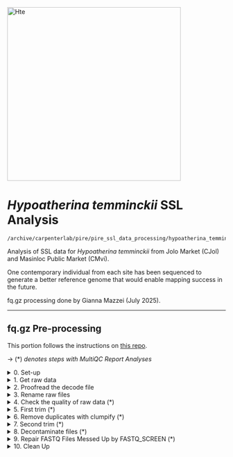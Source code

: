 <img src="https://fishbase.mnhn.fr/images/species/Hytem_u1.jpg" alt="Hte" width="400"/>

# *Hypoatherina temminckii* SSL Analysis 

```
/archive/carpenterlab/pire/pire_ssl_data_processing/hypoatherina_temminckii/3rd_sequencing_run/
```

Analysis of SSL data for *Hypoatherina temminckii* from Jolo Market (CJol) and Masinloc Public Market (CMvi). 

One contemporary individual from each site has been sequenced to generate a better reference genome that would enable mapping success in the future.

fq.gz processing done by Gianna Mazzei (July 2025).

---
	
## fq.gz Pre-processing

This portion follows the instructions on [this repo](https://github.com/philippinespire/pire_fq_gz_processing).

→ (*) _denotes steps with MultiQC Report Analyses_
<details><summary>0. Set-up</summary>

## 0. Set-up

Make a sequencing run directory to transfer the raw data to. The directory holding the data is called `3rd_sequencing_run`, so I'll maintain the same convention.
```
cd /archive/carpenterlab/pire/pire_ssl_data_processing/hypoatherina_temminckii

[hpc-0373@wahab-01 hypoatherina_temminckii]$ mkdir 3rd_sequencing_run
```
---
</details>

<details><summary>1. Get raw data</summary>

## 1. Get raw data

```
[hpc-0373@wahab-01 hypoatherina_temminckii]$ cp -r /archive/carpenterlab/pire/downloads/hypoatherina_temminckii/3rd_sequencing_run/* 3rd_sequencing_run/
```

---
</details>

<details><summary>2. Proofread the decode file</summary>

## 2. Proofread the decode file

```
cd 3rd_sequencing_run/fq_raw/

[hpc-0373@wahab-01 fq_raw]$ cat Hte_SSL_SequenceNameDecode.tsv 
```
Checked that I have sequencing data for all individuals in the decode file
```
[hpc-0373@wahab-01 fq_raw]$ ls *1.fq.gz | wc -l
4
[hpc-0373@wahab-01 fq_raw]$ ls *2.fq.gz | wc -l
4
```
Number of lines (there's a line for header):
```
[hpc-0373@wahab-01 fq_raw]$ wc -l Hte_SSL_SequenceNameDecode.tsv 
3 
```
There is an issue. Each individual was sequenced across two different lanes, and the decode file wants to rename both of these files with the same name, which would write over one of them. Typically, this is resolved with more complex methods, but since there are only a few files, I'll just manually alter the decode file.
```
[hpc-0373@wahab-01 fq_raw]$ ls -1
HtC0200803H_CKDL250011451-1A_22W2WGLT4_L4_1.fq.gz
HtC0200803H_CKDL250011451-1A_22W2WGLT4_L4_2.fq.gz
HtC0200803H_CKDL250011451-1A_22W2WGLT4_L5_1.fq.gz
HtC0200803H_CKDL250011451-1A_22W2WGLT4_L5_2.fq.gz
HtC0608702H_CKDL250011451-1A_22W2WGLT4_L4_1.fq.gz
HtC0608702H_CKDL250011451-1A_22W2WGLT4_L4_2.fq.gz
HtC0608702H_CKDL250011451-1A_22W2WGLT4_L5_1.fq.gz
HtC0608702H_CKDL250011451-1A_22W2WGLT4_L5_2.fq.gz

[hpc-0373@wahab-01 fq_raw]$ cat Hte_SSL_SequenceNameDecode.tsv 
Sequence_Name	Extraction_ID
HtC0608702H	Hte-CJol_087-Ex1-2H-SSL-1-1
HtC0200803H	Hte-CMvi_008-Ex1-3H-SSL-1-1

[hpc-0373@wahab-01 fq_raw]$ nano Hte_SSL_SequenceNameDecode.tsv
Sequence_Name	Extraction_ID
HtC0200803H_CKDL250011451-1A_22W2WGLT4_L4	Hte-CMvi_008-Ex1-3H-SSL-1-1
HtC0200803H_CKDL250011451-1A_22W2WGLT4_L5	Hte-CMvi_008-Ex1-3H-SSL-1-1
HtC0608702H_CKDL250011451-1A_22W2WGLT4_L4	Hte-CJol_087-Ex1-2H-SSL-1-1
HtC0608702H_CKDL250011451-1A_22W2WGLT4_L5	Hte-CJol_087-Ex1-2H-SSL-1-1
```

Now, I can move forward.

---
</details>

<details><summary>3. Rename raw files</summary>

## 3. Rename raw files

First, perform a renaming dry run with the new decode file.

Instead of `renameFQGZ.bash`, I will use the script `renameFQGZ_keeplane2.bash` to rename the files because the lane ID needs to be maintained between the original file name and the new file name. 
```
[hpc-0373@wahab-01 fq_raw]$ salloc
[hpc-0373@d1-w6420a-03 fq_raw]$ bash /home/e1garcia/shotgun_PIRE/pire_fq_gz_processing/renameFQGZ_keeplane2.bash Hte_SSL_SequenceNameDecode.tsv
preview of orig and new R1 file names...
HtC0200803H_CKDL250011451-1A_22W2WGLT4_L4_1.fq.gz Hte-CMvi_008-Ex1-3H-SSL-1-1-L4-1.fq.gz
HtC0200803H_CKDL250011451-1A_22W2WGLT4_L5_1.fq.gz Hte-CMvi_008-Ex1-3H-SSL-1-1-L5-1.fq.gz
HtC0608702H_CKDL250011451-1A_22W2WGLT4_L4_1.fq.gz Hte-CJol_087-Ex1-2H-SSL-1-1-L4-1.fq.gz
HtC0608702H_CKDL250011451-1A_22W2WGLT4_L5_1.fq.gz Hte-CJol_087-Ex1-2H-SSL-1-1-L5-1.fq.gz
preview of orig and new R2 file names...
HtC0200803H_CKDL250011451-1A_22W2WGLT4_L4_2.fq.gz Hte-CMvi_008-Ex1-3H-SSL-1-1-L4-2.fq.gz
HtC0200803H_CKDL250011451-1A_22W2WGLT4_L5_2.fq.gz Hte-CMvi_008-Ex1-3H-SSL-1-1-L5-2.fq.gz
HtC0608702H_CKDL250011451-1A_22W2WGLT4_L4_2.fq.gz Hte-CJol_087-Ex1-2H-SSL-1-1-L4-2.fq.gz
HtC0608702H_CKDL250011451-1A_22W2WGLT4_L5_2.fq.gz Hte-CJol_087-Ex1-2H-SSL-1-1-L5-2.fq.gz
```
Looks good!

Now, rename for real.
```
[hpc-0373@e3-w6420b-01 fq_raw]$ bash /home/e1garcia/shotgun_PIRE/pire_fq_gz_processing/renameFQGZ_keeplane2.bash Hte_SSL_SequenceNameDecode.tsv rename
```

---
</details>

<details><summary>4. Check the quality of raw data (*)</summary>

## 4. Check the quality of raw data (*)

Execute `Multi_FASTQC.sh`:
```
[hpc-0373@wahab-01 3rd_sequencing_run]$ sbatch /home/e1garcia/shotgun_PIRE/pire_fq_gz_processing/Multi_FASTQC.sh "fq_raw" "fqc_raw_report"  "fq.gz"
Submitted batch job 4627394
```

### MultiQC output (fq_raw/fqc_raw_report.html):
* About half of reads for CJol were duplicates
* Reverse reads (r2) failing GC Content
* Overrepresented sequences in forward reads (r1)

```
‣ % duplication - 
    • CMvi: 18.0 - 18.8%
    • CJol: 45.2 - 47.0%
‣ GC content - 
    • CMvi: 44 - 45%
    • CJol: 50 - 53%
‣ number of reads - 
    • CMvi: 3.5 mil
    • CJol: 34.7 - 34.8 mil
```
---
</details>

<details><summary>5. First trim (*)</summary>

## 5. First trim (*)

Run `runFASTP_1st_trim.sbatch`:
```
[hpc-0373@wahab-01 3rd_sequencing_run]$ sbatch /home/e1garcia/shotgun_PIRE/pire_fq_gz_processing/runFASTP_1st_trim.sbatch fq_raw fq_fp1
Submitted batch job 4627397
```
### Review the FastQC output (fq_fp1/1st_fastp_report.html):
* Sequence Quality improves after filtering
* GC Content improves after filtering, but unstable before read 10

```
‣ % duplication - 
    • CMvi: 14.9 - 15.1%
    • CJol: 36.1 - 36.2%
‣ GC content -
    • CMvi: 41.9%
    • CJol: 47.1 - 47.2%
‣ passing filter - 
    • CMvi: 94.1%
    • CJol: 88.7 - 88.8%
‣ % adapter - 
    • CMvi: 12.9%
    • CJol: 27.2 - 27.3%
‣ number of reads - 
    • CMvi: 6.7 mil
    • CJol: 61.7 - 61.8 mil
```
---
</details>

<details><summary>6. Remove duplicates with clumpify (*)</summary>

## 6. Remove duplicates with clumpify (*)

<details><summary>6a. Remove duplicates</summary>
	
### 6a. Remove duplicates

```
[hpc-0373@wahab-01 3rd_sequencing_run]$ bash /home/e1garcia/shotgun_PIRE/pire_fq_gz_processing/runCLUMPIFY_r1r2_array.bash fq_fp1 fq_fp1_clmp /scratch/hpc-0373 20
Submitted batch job 4627402
```
</details>

<details><summary>6b. Check duplicate removal success</summary>
	
### 6b. Check duplicate removal success

Check if clumpify worked:
```
[hpc-0373@wahab-01 3rd_sequencing_run]$ salloc
[hpc-0373@d1-w6420a-16 3rd_sequencing_run]$ enable_lmod
[hpc-0373@d1-w6420a-16 3rd_sequencing_run]$ module load container_env R/4.3 
[hpc-0373@d1-w6420a-16 3rd_sequencing_run]$ crun R < /home/e1garcia/shotgun_PIRE/pire_fq_gz_processing/checkClumpify_EG.R --no-save

Clumpify Successfully worked on all samples

[hpc-0373@d1-w6420a-16 3rd_sequencing_run]$ exit
```
</details> 

<details><summary>6c. Clean the scratch drive</summary>
	
### 6c. Clean the scratch drive
```
[hpc-0373@wahab-01 3rd_sequencing_run]$ sbatch /home/e1garcia/shotgun_PIRE/pire_fq_gz_processing/cleanSCRATCH.sbatch /scratch/hpc-0373 "*clumpify*temp*"
Submitted batch job 4627407
```

Check:
```
ls /scratch/hpc-0373/fq_fp1_clmp_fp2_fqscrn/
```
Nothing printed, so its cleared.

</details>

<details><summary>6d. Generate metadata on deduplicated FASTQ files (*)</summary>

### 6d. Generate metadata on deduplicated FASTQ files (*)
```
[hpc-0373@wahab-01 3rd_sequencing_run]$ sbatch /home/e1garcia/shotgun_PIRE/pire_fq_gz_processing/Multi_FASTQC.sh "fq_fp1_clmp" "fqc_clmp_report"  "fq.gz"
Submitted batch job 4627408
```

**Results** (fq_fp1_clmp/fqc_clmp_report.html): 
* All passing Per Sequence GC Content
* CJol.r2 warnings for overrepresented sequences
* No samples found with any adapter contamination > 0.1%

```
‣ % duplication - 
    • CMvi: 4.9 - 5.5%
    • CJol: 10.5 - 12.3%
‣ GC content - 
    • CMvi: 41 - 42%
    • CJol: 47%
‣ length - 
    • CMvi: 144 bp
    • CJol: 133 bp
‣ number of reads -
    • CMvi: 2.9 mil
    • CJol: 19.9 mil
```
</details>

---
</details>

<details><summary>7. Second trim (*)</summary>

## 7. Second trim (*)

For SSL, set the Minimum Sequence Length to 140 bp. 
```
[hpc-0373@wahab-01 3rd_sequencing_run]$ sbatch /home/e1garcia/shotgun_PIRE/pire_fq_gz_processing/runFASTP_2.sbatch fq_fp1_clmp fq_fp1_clmp_fp2 140
Submitted batch job 4627411
```
Lets see how many reads are lost at this cutoff. 
```
[hpc-0373@wahab-01 3rd_sequencing_run]$ cp ../../../pire_fq_gz_processing/read_length_counter.bash .
[hpc-0373@wahab-01 3rd_sequencing_run]$ bash read_length_counter.bash -n 1000 fq_fp1 > fq_fp1/read_length_counts.tsv
[hpc-0373@wahab-01 3rd_sequencing_run]$ awk '$2 >= 140 {sum += $3} END {print "Reads >=140bp:", sum}' fq_fp1/read_length_counts.tsv
Reads >=140bp: 6430
[hpc-0373@wahab-01 3rd_sequencing_run]$ awk '{sum += $3} END {print "Total reads:", sum}' fq_fp1/read_length_counts.tsv
Total reads: 8000
```
About 80% of reads are retained.

### Review the FastQC output (fq_fp1_clmp_fp2/2nd_fastp_report.html):
* Duplication went down
* Many short reads were filtered out
 	* 16% (1 mil reads) from CMvi	
	* 33% (13 mil reads) from CJol

```
‣ % duplication -
    • CMvi: 2.6%
    • CJol: 7.0%
‣ GC content -
    • CMvi: 41.4%
    • CJol: 46.4%
‣ passing filter -
    • CMvi: 84%
    • CJol: 67%
‣ % adapter -
    • CMvi: 0.3%
    • CJol: 0.4%
‣ number of reads -
    • CMvi: 4.9 mil
    • CJol: 26.7 mil
```

---
</details>

<details><summary>8. Decontaminate files (*)</summary>

## 8. Decontaminate files (*)

<details><summary>8a. Run fastq_screen</summary>
	
### 8a. Run fastq_screen

```
[hpc-0373@wahab-01 3rd_sequencing_run]$ bash
[hpc-0373@wahab-01 3rd_sequencing_run]$ fqScrnPATH=/home/e1garcia/shotgun_PIRE/pire_fq_gz_processing/runFQSCRN_6.bash
[hpc-0373@wahab-01 3rd_sequencing_run]$ indir=fq_fp1_clmp_fp2
[hpc-0373@wahab-01 3rd_sequencing_run]$ outdir=/scratch/hpc-0373/fq_fp1_clmp_fp2_fqscrn
[hpc-0373@wahab-01 3rd_sequencing_run]$ nodes=20
[hpc-0373@wahab-01 3rd_sequencing_run]$ bash $fqScrnPATH $indir $outdir $nodes
```
JobID: 4627446

</details>

<details><summary>8b. Check for Errors</summary>
	
### 8b. Check for Errors

```
[hpc-0373@wahab-01 3rd_sequencing_run]$ bash
[hpc-0373@wahab-01 3rd_sequencing_run]$ outdir=/scratch/hpc-0373/fq_fp1_clmp_fp2_fqscrn
[hpc-0373@wahab-01 3rd_sequencing_run]$ sbatch /home/e1garcia/shotgun_PIRE/pire_fq_gz_processing/validateFQ.sbatch $outdir "*filter.fastq.gz"
Submitted batch job 4632231
```

When complete check the $outdir/fqValidateReport.txt file
```
less -S $outdir/fqValidationReport.txt file
```
**Confirm files were succesfully completed:**

Check that all 5 files were created for each fqgz file:
```
[hpc-0373@wahab-01 3rd_sequencing_run]$ outdir=/scratch/hpc-0373/fq_fp1_clmp_fp2_fqscrn
[hpc-0373@wahab-01 3rd_sequencing_run]$ ls $outdir/*r1.tagged.fastq.gz | wc -l
					ls $outdir/*r2.tagged.fastq.gz | wc -l
					ls $outdir/*r1.tagged_filter.fastq.gz | wc -l
					ls $outdir/*r2.tagged_filter.fastq.gz | wc -l 
					ls $outdir/*r1_screen.txt | wc -l
					ls $outdir/*r2_screen.txt | wc -l
					ls $outdir/*r1_screen.png | wc -l
					ls $outdir/*r2_screen.png | wc -l
					ls $outdir/*r1_screen.html | wc -l
					ls $outdir/*r2_screen.html | wc -l
4
4
4
4
4
4
4
4
4
4
```
For each, you should have the same number as the number of input files (number of fq.gz files):
```
[hpc-0373@wahab-01 3rd_sequencing_run]$ indir=fq_fp1_clmp_fp2
[hpc-0373@wahab-01 3rd_sequencing_run]$ ls $indir/*r1.fq.gz | wc -l
                                        ls $indir/*r2.fq.gz | wc -l
4
4
```
Check the `*out` files: (no results)
```
[hpc-0373@wahab-01 3rd_sequencing_run]$ grep 'error' slurm-fqscrn.*out
                                        grep 'No reads in' slurm-fqscrn.*out
                                        grep 'FATAL' slurm-fqscrn.*out
```
Check for any unzipped files with the word temp, which means that the job didn't finish and needs to be rerun: 
```
[hpc-0373@wahab-01 3rd_sequencing_run]$ ls $outdir/*temp*
ls: cannot access '/scratch/hpc-0373/fq_fp1_clmp_fp2_fqscrn/*temp*': No such file or directory
```

No errors!

---
</details>

<details><summary>8c. Move output files</summary>

### 8c. Move output files

```
[hpc-0373@wahab-01 3rd_sequencing_run]$ mkdir fq_fp1_clmp_fp2_fqscrn
[hpc-0373@wahab-01 3rd_sequencing_run]$ mv /scratch/hpc-0373/fq_fp1_clmp_fp2_fqscrn/* /archive/carpenterlab/pire/pire_ssl_data_processing/hypoatherina_temminckii/3rd_sequencing_run/fq_fp1_clmp_fp2_fqscrn
```
Check to see if `/scratch/hpc-0373/fq_fp1_clmp_fp2_fqscrn/` was cleared:
```
[hpc-0373@wahab-01 3rd_sequencing_run]$ ls /scratch/hpc-0373/fq_fp1_clmp_fp2_fqscrn
#nothing printed
```
---
</details>

<details><summary>8d. Run MultiQC (*)</summary>

### 8d. Run MultiQC (*)

```
[hpc-0373@wahab-01 3rd_sequencing_run]$ sbatch /home/e1garcia/shotgun_PIRE/pire_fq_gz_processing/runMULTIQC.sbatch fq_fp1_clmp_fp2_fqscrn fastq_screen_report
Submitted batch job 4632234
```
#### Review the MultiQC output (fq_fp1_clmp_fp2_fqscrn/fastq_screen_report.html): 
* No apparent sources of contamination

```
‣ no hits -
    • CMvi: 97%
    • CJol: 94%
```
</details>

---

</details>

<details><summary>9. Repair FASTQ Files Messed Up by FASTQ_SCREEN (*)</summary>

## 9. Repair FASTQ Files Messed Up by FASTQ_SCREEN (*)

#### Execute `runREPAIR.sbatch`

Next we need to re-pair our reads. `runREPAIR.sbatch` matches up forward (r1) and reverse (r2) reads so that the `*1.fq.gz` and `*2.fq.gz` files have reads in the same order
```
[hpc-0373@wahab-01 3rd_sequencing_run]$ sbatch /home/e1garcia/shotgun_PIRE/pire_fq_gz_processing/runREPAIR.sbatch fq_fp1_clmp_fp2_fqscrn fq_fp1_clmp_fp2_fqscrn_rprd 5
Submitted batch job 4633991
```
#### Confirm that the paired end fq.gz files are complete and formatted correctly:

Start by running the script:
```
[hpc-0373@wahab-01 3rd_sequencing_run]$ bash
[hpc-0373@wahab-01 3rd_sequencing_run]$ SCRIPT=/home/e1garcia/shotgun_PIRE/pire_fq_gz_processing/validateFQPE.sbatch 
                                        DIR=fq_fp1_clmp_fp2_fqscrn_rprd
                                        fqPATTERN="*fq.gz"
[hpc-0373@wahab-01 3rd_sequencing_run]$ sbatch $SCRIPT $DIR $fqPATTERN
Submitted batch job 4633992
```

Check the SLURM `.out` file and `fqValidationReport.txt` to determine if all of the fqgz files are valid:
```
[hpc-0373@wahab-01 3rd_sequencing_run]$ cat valiate_FQ_-4633992.out
PAIRED END FASTQ VALIDATION REPORT

Directory: fq_fp1_clmp_fp2_fqscrn_rprd
File Pattern: *fq.gz
File extensions found: .R1.fq.gz .R2.fq.gz

Number of paired end fq files evaluated: 4
Number of paired end fq files validated: 4

Errors Reported:
```

#### Run `Multi_FASTQC`
```
[hpc-0373@wahab-01 3rd_sequencing_run]$ sbatch /home/e1garcia/shotgun_PIRE/pire_fq_gz_processing/Multi_FASTQC.sh "./fq_fp1_clmp_fp2_fqscrn_rprd" "fqc_rprd_report" "fq.gz"
Submitted batch job 4634304
```

#### Review MultiQC output (fq_fp1_clmp_fp2_fqscrn_rprd/fqc_rprd_report.html):
* Still some duplicate reads in CJol libraries
* Per Sequence GC Content: All passing and peaks have normalized; Jol and Mvi have slightly different curves
* All samples had less than 1% of reads made up of overrepresented sequences
* No samples found with any adapter contamination > 0.1%

```
‣ % duplication - 
    • CMvi: 4.7%
    • CJol: 10.9 - 13.4%
‣ GC content -
    • CMvi: 41%
    • CJol: 45%
‣ length -
    • CMvi: 150 bp
    • CJol: 150 bp
‣ number of reads -
    • CMvi: 2.3 mil
    • CJol: 12.2 mil
```

---
</details>

<details><summary>10. Clean Up</summary>

## 10. Clean Up

Move any .out files into the logs dir
```
[hpc-0373@wahab-01 3rd_sequencing_run]$ mkdir logs
[hpc-0373@wahab-01 3rd_sequencing_run]$ mv *out logs/
```

---
</details>


